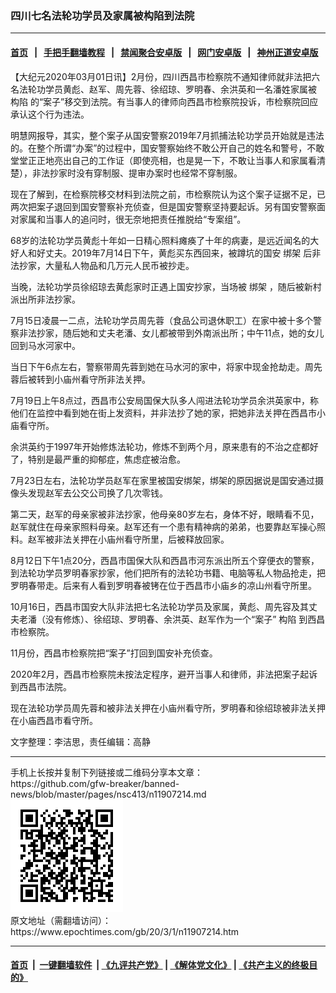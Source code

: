 ### 四川七名法轮功学员及家属被构陷到法院
------------------------

#### [首页](https://github.com/gfw-breaker/banned-news/blob/master/README.md) &nbsp;&nbsp;|&nbsp;&nbsp; [手把手翻墙教程](https://github.com/gfw-breaker/guides/wiki) &nbsp;&nbsp;|&nbsp;&nbsp; [禁闻聚合安卓版](https://github.com/gfw-breaker/bn-android) &nbsp;&nbsp;|&nbsp;&nbsp; [网门安卓版](https://github.com/oGate2/oGate) &nbsp;&nbsp;|&nbsp;&nbsp; [神州正道安卓版](https://github.com/SzzdOgate/update) 



<div><p>
 【大纪元2020年03月01日讯】2月份，四川西昌市检察院不通知律师就非法把六名法轮功学员黄彪、赵军、周先蓉、徐绍琼、罗明春、余洪英和一名潘姓家属被
 <ok href="https://www.epochtimes.com/gb/tag/%E6%9E%84%E9%99%B7.html">
  构陷
 </ok>
 的“案子”移交到法院。有当事人的律师向西昌市检察院投诉，市检察院回应承认这个行为违法。
</p>
<p>
 明慧网报导，其实，整个案子从国安警察2019年7月抓捕法轮功学员开始就是违法的。在整个所谓“办案”的过程中，国安警察始终不敢公开自己的姓名和警号，不敢堂堂正正地亮出自己的工作证（即使亮相，也是晃一下，不敢让当事人和家属看清楚），非法抄家时没有穿制服、提审办案时也经常不穿制服。
</p>
<p>
 现在了解到，在检察院移交材料到法院之前，市检察院认为这个案子证据不足，已两次把案子退回到国安警察补充侦查，但是国安警察坚持要起诉。另有国安警察面对家属和当事人的追问时，很无奈地把责任推脱给“专案组”。
</p>
<p>
 68岁的法轮功学员黄彪十年如一日精心照料瘫痪了十年的病妻，是远近闻名的大好人和好丈夫。2019年7月14日下午，黄彪买东西回来，被蹲坑的国安
 <ok href="https://www.epochtimes.com/gb/tag/%E7%BB%91%E6%9E%B6.html">
  绑架
 </ok>
 后非法抄家，大量私人物品和几万元人民币被抄走。
</p>
<p>
 当晚，法轮功学员徐绍琼去黄彪家时正遇上国安抄家，当场被
 <ok href="https://www.epochtimes.com/gb/tag/%E7%BB%91%E6%9E%B6.html">
  绑架
 </ok>
 ，随后被新村派出所非法抄家。
</p>
<p>
 7月15日凌晨一二点，法轮功学员周先蓉（食品公司退休职工）在家中被十多个警察非法抄家，随后她和丈夫老潘、女儿都被带到外南派出所；中午11点，她的女儿回到马水河家中。
</p>
<p>
 当日下午6点左右，警察带周先蓉到她在马水河的家中，将家中现金抢劫走。周先蓉后被转到小庙州看守所非法关押。
</p>
<p>
 7月19日上午8点过，西昌市公安局国保大队多人闯进法轮功学员余洪英家中，称他们在监控中看到她在街上发资料，并非法抄了她的家，把她非法关押在西昌市小庙看守所。
</p>
<p>
 余洪英约于1997年开始修炼法轮功，修炼不到两个月，原来患有的不治之症都好了，特别是最严重的抑郁症，焦虑症被治愈。
</p>
<p>
 7月23日左右，法轮功学员赵军在家里被国安绑架，绑架的原因据说是国安通过摄像头发现赵军去公交公司换了几次零钱。
</p>
<p>
 第二天，赵军的母亲家被非法抄家，他母亲80岁左右，身体不好，眼睛看不见，赵军就住在母亲家照料母亲。赵军还有一个患有精神病的弟弟，也要靠赵军操心照料。赵军被非法关押在小庙州看守所里，后被释放回家。
</p>
<p>
 8月12日下午1点20分，西昌市国保大队和西昌市河东派出所五个穿便衣的警察，到法轮功学员罗明春家抄家，他们把所有的法轮功书籍、电脑等私人物品抢走，把罗明春带走。后来有人看到罗明春被铐在位于西昌市小庙乡的凉山州看守所里。
</p>
<p>
 10月16日，西昌市国安大队非法把七名法轮功学员及家属，黄彪、周先容及其丈夫老潘（没有修炼）、徐绍琼、罗明春、余洪英、赵军作为一个“案子”
 <ok href="https://www.epochtimes.com/gb/tag/%E6%9E%84%E9%99%B7.html">
  构陷
 </ok>
 到西昌市检察院。
</p>
<p>
 11月份，西昌市检察院把“案子”打回到国安补充侦查。
</p>
<p>
 2020年2月，西昌市检察院未按法定程序，避开当事人和律师，非法把案子起诉到西昌市法院。
</p>
<p>
 现在法轮功学员周先蓉和被非法关押在小庙州看守所，罗明春和徐绍琼被非法关押在小庙西昌市看守所。
</p>
<p>
 文字整理：李洁思，责任编辑：高静
</p>
</div>
<hr/>
手机上长按并复制下列链接或二维码分享本文章：<br/>
https://github.com/gfw-breaker/banned-news/blob/master/pages/nsc413/n11907214.md <br/>
<a href='https://github.com/gfw-breaker/banned-news/blob/master/pages/nsc413/n11907214.md'><img src='https://github.com/gfw-breaker/banned-news/blob/master/pages/nsc413/n11907214.md.png'/></a> <br/>
原文地址（需翻墙访问）：https://www.epochtimes.com/gb/20/3/1/n11907214.htm


------------------------
#### [首页](https://github.com/gfw-breaker/banned-news/blob/master/README.md) &nbsp;|&nbsp; [一键翻墙软件](https://github.com/gfw-breaker/nogfw/blob/master/README.md) &nbsp;| [《九评共产党》](https://github.com/gfw-breaker/9ping.md/blob/master/README.md#九评之一评共产党是什么) | [《解体党文化》](https://github.com/gfw-breaker/jtdwh.md/blob/master/README.md) | [《共产主义的终极目的》](https://github.com/gfw-breaker/gczydzjmd.md/blob/master/README.md)


<img src='http://gfw-breaker.win/banned-news/pages/nsc413/n11907214.md' width='0px' height='0px'/>